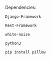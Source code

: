 Dependencies:

`Django-Framework`

`Rest-Framework`

`white-noise`

`python3`

`pip install pillow`
